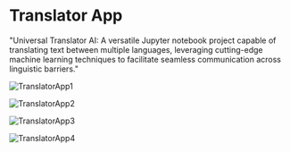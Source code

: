 # Translator App

"Universal Translator AI: A versatile Jupyter notebook project capable of translating text between multiple languages, leveraging cutting-edge machine learning techniques to facilitate seamless communication across linguistic barriers."


![TranslatorApp1](https://github.com/thekirankumarv/BHARAT-INTERN-TASK-3/assets/98585389/426e7f75-35ad-46d3-b451-fbe868b72cb0)

![TranslatorApp2](https://github.com/thekirankumarv/BHARAT-INTERN-TASK-3/assets/98585389/049db0a4-27d8-48b4-9374-15694ecfcd1c)

![TranslatorApp3](https://github.com/thekirankumarv/BHARAT-INTERN-TASK-3/assets/98585389/97ea3fe2-36cb-4761-9fd1-d1f792cef3b5)

![TranslatorApp4](https://github.com/thekirankumarv/BHARAT-INTERN-TASK-3/assets/98585389/177450ff-f575-48fa-bf5d-d6e8a1f40f83)
